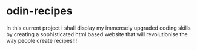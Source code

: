 # odin-recipes
In this current project i shall display my immensely upgraded coding skills by creating
a sophisticated html based website that will revolutionise the way people create recipes!!!

